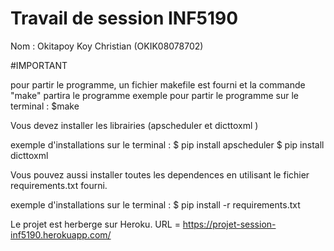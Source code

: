 # Travail de session INF5190
Nom : Okitapoy Koy Christian (OKIK08078702)




#IMPORTANT

pour partir le programme, un fichier makefile est fourni et la commande "make" partira le programme
exemple pour partir le programme sur le terminal :
$make

Vous devez installer les librairies (apscheduler et dicttoxml )

exemple d'installations sur le terminal :
$ pip install apscheduler
$ pip install dicttoxml

Vous pouvez aussi installer toutes les dependences en utilisant le fichier requirements.txt fourni.

exemple d'installations sur le terminal :
$ pip install -r requirements.txt


Le projet est herberge sur Heroku.
URL = https://projet-session-inf5190.herokuapp.com/

